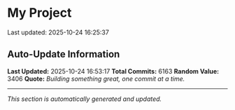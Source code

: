 # My Project


Last updated: 2025-10-24 16:25:37


























































































































































































































































































































































































































































































































































































































































































































































































































































































































































































































































































































































































































































































































































































































































































































































































































































































































































































































































































































































































































































































































































































































































































































































































































































































































































































































































































































































































































































































































































































































































































































































































































































































































































































































































































































































































































































































































































































































































































































































































































































































































































































































































































































































































































































































































































































































































































































































































































































































































































































































































































































































































































































































































































































































































































































































































































































































































































































































































































































































































































































































































































































































































































































































































































































































































































































































































































































































































































## Auto-Update Information

**Last Updated:** 2025-10-24 16:53:17
**Total Commits:** 6163
**Random Value:** 3406
**Quote:** _Building something great, one commit at a time._

---
_This section is automatically generated and updated._